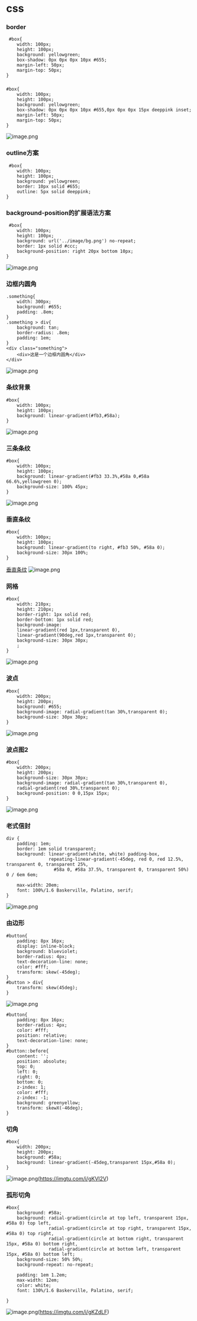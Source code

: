 # css
### border 
```
 #box{
    width: 100px;
    height: 100px;
    background: yellowgreen;
    box-shadow: 0px 0px 0px 10px #655;
    margin-left: 50px;
    margin-top: 50px;
}
```
### 
```
#box{
    width: 100px;
    height: 100px;
    background: yellowgreen;
    box-shadow: 0px 0px 0px 10px #655,0px 0px 0px 15px deeppink inset;
    margin-left: 50px;
    margin-top: 50px;
}
```
![image.png](https://i.loli.net/2021/04/30/QKiZfN3qHe6aCGx.png)
### outline方案
```
 #box{
    width: 100px;
    height: 100px;
    background: yellowgreen;
    border: 10px solid #655;
    outline: 5px solid deeppink;
}
```
### background-position的扩展语法方案
```
 #box{
    width: 100px;
    height: 100px;
    background: url('../image/bg.png') no-repeat;
    border: 1px solid #ccc;
    background-position: right 20px bottom 10px;
}
```
![image.png](https://i.loli.net/2021/04/30/QKiZfN3qHe6aCGx.png)
### 边框内圆角
```
.something{
    width: 300px;
    background: #655;
    padding: .8em;
}
.something > div{
    background: tan;
    border-radius: .8em;
    padding: 1em;
}
<div class="something">
    <div>这是一个边框内圆角</div>
</div>
```
![image.png](https://i.loli.net/2021/04/30/HunPUz9JLXVkqFG.png)
### 条纹背景
```
#box{
    width: 100px;
    height: 100px;
    background: linear-gradient(#fb3,#58a);
}
```
![image.png](https://i.loli.net/2021/05/01/gRk2rStmAecs6HM.png)
### 三条条纹
```
#box{
    width: 100px;
    height: 100px;
    background: linear-gradient(#fb3 33.3%,#58a 0,#58a 66.6%,yellowgreen 0);
    background-size: 100% 45px;
}
```

![image.png](https://i.loli.net/2021/05/01/UzX29LrYuyMgjeA.png)
### 垂直条纹
```
#box{
    width: 100px;
    height: 100px;
    background: linear-gradient(to right, #fb3 50%, #58a 0);
    background-size: 30px 100%;
}
```
[垂直条纹](https://dabblet.com/gist/1b4983062fd2b4d7e60e)
![image.png](https://i.loli.net/2021/05/01/UzX29LrYuyMgjeA.png)
### 网格
```
#box{
    width: 210px;
    height: 210px;
    border-right: 1px solid red;
    border-bottom: 1px solid red;
    background-image: 
    linear-gradient(red 1px,transparent 0),
    linear-gradient(90deg,red 1px,transparent 0);
    background-size: 30px 30px;
    ;
}
```
![image.png](https://i.loli.net/2021/05/04/QWMFhjiTOKA6PVc.png)
### 波点
```
#box{
    width: 200px;
    height: 200px;
    background: #655;
    background-image: radial-gradient(tan 30%,transparent 0);
    background-size: 30px 30px;
}
```
![image.png](https://i.loli.net/2021/05/04/V5rIT3SntFDmKR6.png)
### 波点图2
```
#box{
    width: 200px;
    height: 200px;
    background-size: 30px 30px;
    background-image: radial-gradient(tan 30%,transparent 0),
    radial-gradient(red 30%,transparent 0);
    background-position: 0 0,15px 15px;
}
```
![image.png](https://i.loli.net/2021/05/04/5rgbZBT4y9FESaV.png)
### 老式信封
```
div {
	padding: 1em;
	border: 1em solid transparent;
	background: linear-gradient(white, white) padding-box,
	            repeating-linear-gradient(-45deg, red 0, red 12.5%, transparent 0, transparent 25%, 
	              #58a 0, #58a 37.5%, transparent 0, transparent 50%) 0 / 6em 6em;
	
	max-width: 20em;
	font: 100%/1.6 Baskerville, Palatino, serif;
}
```
![image.png](https://i.loli.net/2021/05/05/O7thLeUP3SYdnlA.png)
### 由边形
```
#button{
    padding: 8px 16px;
    display: inline-block;
    background: blueviolet;
    border-radius: 4px;
    text-decoration-line: none;
    color: #fff;
    transform: skew(-45deg);
}
#button > div{
    transform: skew(45deg);
}
```
![image.png](https://i.loli.net/2021/05/05/uz5aYLiOeH94Wgy.png)
```
#button{
    padding: 8px 16px;
    border-radius: 4px;
    color: #fff;
    position: relative;
    text-decoration-line: none;
}
#button::before{
    content: '';
    position: absolute;
    top: 0;
    left: 0;
    right: 0;
    bottom: 0;
    z-index: 1;
    color: #fff;
    z-index: -1;
    background: greenyellow;
    transform: skewX(-46deg);
}
```
### 切角
```
#box{
    width: 200px;
    height: 200px;
    background: #58a;
    background: linear-gradient(-45deg,transparent 15px,#58a 0);
}
```
![image.png](https://z3.ax1x.com/2021/05/05/gKVI2V.png)(https://imgtu.com/i/gKVI2V)
### 孤形切角
```
#box{
    background: #58a;
	background:	radial-gradient(circle at top left, transparent 15px, #58a 0) top left,
	            radial-gradient(circle at top right, transparent 15px, #58a 0) top right,
	            radial-gradient(circle at bottom right, transparent 15px, #58a 0) bottom right,
	            radial-gradient(circle at bottom left, transparent 15px, #58a 0) bottom left;
	background-size: 50% 50%;
	background-repeat: no-repeat;
	
	padding: 1em 1.2em;
	max-width: 12em;
	color: white;
	font: 130%/1.6 Baskerville, Palatino, serif;

}
```
![image.png](https://z3.ax1x.com/2021/05/05/gKZdLF.png)(https://imgtu.com/i/gKZdLF)







